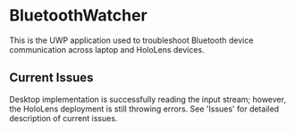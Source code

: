 # BluetoothWatcher

This is the UWP application used to troubleshoot Bluetooth device communication across laptop and HoloLens devices.

## Current Issues

Desktop implementation is successfully reading the input stream; however, the HoloLens deployment is still throwing errors. See 'Issues' for detailed description of current issues.

